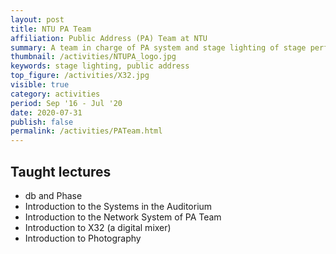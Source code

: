 ```yaml
---
layout: post
title: NTU PA Team
affiliation: Public Address (PA) Team at NTU
summary: A team in charge of PA system and stage lighting of stage performances of various student clubs
thumbnail: /activities/NTUPA_logo.jpg
keywords: stage lighting, public address
top_figure: /activities/X32.jpg
visible: true
category: activities
period: Sep '16 - Jul '20
date: 2020-07-31
publish: false
permalink: /activities/PATeam.html
---
```


## Taught lectures
- db and Phase
- Introduction to the Systems in the Auditorium
- Introduction to the Network System of PA Team
- Introduction to X32 (a digital mixer)
- Introduction to Photography
